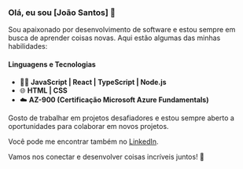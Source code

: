 ### Olá, eu sou [João Santos] 👋

Sou apaixonado por desenvolvimento de software e estou sempre em busca de aprender coisas novas. Aqui estão algumas das minhas habilidades:

#### Linguagens e Tecnologias
- 👨‍💻 **JavaScript | React | TypeScript | Node.js**
- 🌐 **HTML | CSS**
- ☁️ **AZ-900 (Certificação Microsoft Azure Fundamentals)**

Gosto de trabalhar em projetos desafiadores e estou sempre aberto a oportunidades para colaborar em novos projetos. 

Você pode me encontrar também no [LinkedIn](https://www.linkedin.com/in/jo%C3%A3o-victor-monteiro-santos-434841239/).

Vamos nos conectar e desenvolver coisas incríveis juntos! 🚀

